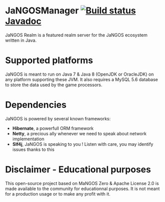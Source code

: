 ﻿# JaNGOSManager [![Build status](https://travis-ci.org/Warkdev/JaNGOSRealm.png)][1] [Javadoc][2]
JaNGOS Realm is a featured realm server for the JaNGOS ecosystem written in Java. 

# Supported platforms
JaNGOS is meant to run on Java 7 & Java 8 (OpenJDK or OracleJDK) on any platform supporting these JVM. 
It also requires a MySQL 5.6 database to store the data used by the game processors.

# Dependencies
JaNGOS is powered by several known frameworks:
* **Hibernate**, a powerfull ORM framework
* **Netty**, a precious ally whenever we need to speak about network implementation
* **Slf4j**, JaNGOS is speaking to you ! Listen with care, you may identify issues thanks to this

# Disclaimer - Educational purposes
This open-source project based on MaNGOS Zero & Apache License 2.0 is made available to the community for educationnal purposes.
It is not meant for a production usage or to make any profit with it.


[1]: https://travis-ci.org/Warkdev/JaNGOSRealm "Travis CI � JaNGOS Realm build status"
[2]: http://warkdev.github.io/JaNGOSRealm/apidocs/ "JaNGOS Realm Server Javadoc"